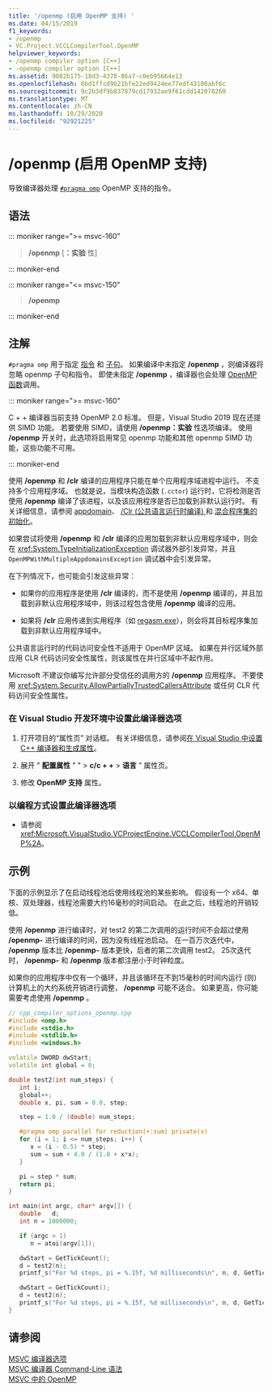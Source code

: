 ```yaml
---
title: '/openmp (启用 OpenMP 支持) '
ms.date: 04/15/2019
f1_keywords:
- /openmp
- VC.Project.VCCLCompilerTool.OpenMP
helpviewer_keywords:
- /openmp compiler option [C++]
- -openmp compiler option [C++]
ms.assetid: 9082b175-18d3-4378-86a7-c0eb95664e13
ms.openlocfilehash: 6bd1ffcd9b21bfe22ed9424ee77edf43100abf6c
ms.sourcegitcommit: 9c2b3df9b837879cd17932ae9f61cdd142078260
ms.translationtype: MT
ms.contentlocale: zh-CN
ms.lasthandoff: 10/29/2020
ms.locfileid: "92921225"
---
```

# <a name="openmp-enable-openmp-support"></a>/openmp (启用 OpenMP 支持) 

导致编译器处理 [`#pragma omp`](../../preprocessor/omp.md) OpenMP 支持的指令。

## <a name="syntax"></a>语法

::: moniker range=">= msvc-160"

> **/openmp** \[**：**__实验__ 性]

::: moniker-end

::: moniker range="<= msvc-150"

> **/openmp**

::: moniker-end

## <a name="remarks"></a>注解

`#pragma omp` 用于指定 [指令](../../parallel/openmp/reference/openmp-directives.md) 和 [子句](../../parallel/openmp/reference/openmp-clauses.md)。 如果编译中未指定 **/openmp** ，则编译器将忽略 openmp 子句和指令。 即使未指定 **/openmp** ，编译器也会处理 [OpenMP 函数](../../parallel/openmp/reference/openmp-functions.md)调用。

::: moniker range=">= msvc-160"

C + + 编译器当前支持 OpenMP 2.0 标准。 但是，Visual Studio 2019 现在还提供 SIMD 功能。 若要使用 SIMD，请使用 **/openmp：实验** 性选项编译。 使用 **/openmp** 开关时，此选项将启用常见 openmp 功能和其他 openmp SIMD 功能，这些功能不可用。

::: moniker-end

使用 **/openmp** 和 **/clr** 编译的应用程序只能在单个应用程序域进程中运行。 不支持多个应用程序域。 也就是说，当模块构造函数 (`.cctor`) 运行时，它将检测是否使用 **/openmp** 编译了该进程，以及该应用程序是否已加载到非默认运行时。 有关详细信息，请参阅 [appdomain](../../cpp/appdomain.md)、 [/Clr (公共语言运行时编译) ](clr-common-language-runtime-compilation.md)和 [混合程序集的初始化](../../dotnet/initialization-of-mixed-assemblies.md)。

如果尝试将使用 **/openmp** 和 **/clr** 编译的应用加载到非默认应用程序域中，则会在 <xref:System.TypeInitializationException> 调试器外部引发异常，并且 `OpenMPWithMultipleAppdomainsException` 调试器中会引发异常。

在下列情况下，也可能会引发这些异常：

- 如果你的应用程序是使用 **/clr** 编译的，而不是使用 **/openmp** 编译的，并且加载到非默认应用程序域中，则该过程包含使用 **/openmp** 编译的应用。

- 如果将 **/clr** 应用传递到实用程序（如 [regasm.exe](/dotnet/framework/tools/regasm-exe-assembly-registration-tool)），则会将其目标程序集加载到非默认应用程序域中。

公共语言运行时的代码访问安全性不适用于 OpenMP 区域。 如果在并行区域外部应用 CLR 代码访问安全性属性，则该属性在并行区域中不起作用。

Microsoft 不建议你编写允许部分受信任的调用方的 **/openmp** 应用程序。 不要使用 <xref:System.Security.AllowPartiallyTrustedCallersAttribute> 或任何 CLR 代码访问安全性属性。

### <a name="to-set-this-compiler-option-in-the-visual-studio-development-environment"></a>在 Visual Studio 开发环境中设置此编译器选项

1. 打开项目的“属性页”  对话框。 有关详细信息，请参阅[在 Visual Studio 中设置 C++ 编译器和生成属性](../working-with-project-properties.md)。

1. 展开 " **配置属性** " "  >  **c/c + +**  >  **语言** " 属性页。

1. 修改 **OpenMP 支持** 属性。

### <a name="to-set-this-compiler-option-programmatically"></a>以编程方式设置此编译器选项

- 请参阅 <xref:Microsoft.VisualStudio.VCProjectEngine.VCCLCompilerTool.OpenMP%2A>。

## <a name="example"></a>示例

下面的示例显示了在启动线程池后使用线程池的某些影响。 假设有一个 x64、单核、双处理器，线程池需要大约16毫秒的时间启动。 在此之后，线程池的开销较低。

使用 **/openmp** 进行编译时，对 test2 的第二次调用的运行时间不会超过使用 **/openmp-** 进行编译的时间，因为没有线程池启动。 在一百万次迭代中， **/openmp** 版本比 **/openmp-** 版本更快，后者的第二次调用 test2。 25次迭代时， **/openmp-** 和 **/openmp** 版本都注册小于时钟粒度。

如果你的应用程序中仅有一个循环，并且该循环在不到15毫秒的时间内运行 (则) 计算机上的大约系统开销进行调整， **/openmp** 可能不适合。 如果更高，你可能需要考虑使用 **/openmp** 。

```cpp
// cpp_compiler_options_openmp.cpp
#include <omp.h>
#include <stdio.h>
#include <stdlib.h>
#include <windows.h>

volatile DWORD dwStart;
volatile int global = 0;

double test2(int num_steps) {
   int i;
   global++;
   double x, pi, sum = 0.0, step;

   step = 1.0 / (double) num_steps;

   #pragma omp parallel for reduction(+:sum) private(x)
   for (i = 1; i <= num_steps; i++) {
      x = (i - 0.5) * step;
      sum = sum + 4.0 / (1.0 + x*x);
   }

   pi = step * sum;
   return pi;
}

int main(int argc, char* argv[]) {
   double   d;
   int n = 1000000;

   if (argc > 1)
      n = atoi(argv[1]);

   dwStart = GetTickCount();
   d = test2(n);
   printf_s("For %d steps, pi = %.15f, %d milliseconds\n", n, d, GetTickCount() - dwStart);

   dwStart = GetTickCount();
   d = test2(n);
   printf_s("For %d steps, pi = %.15f, %d milliseconds\n", n, d, GetTickCount() - dwStart);
}
```

## <a name="see-also"></a>请参阅

[MSVC 编译器选项](compiler-options.md) \
[MSVC 编译器 Command-Line 语法](compiler-command-line-syntax.md) \
[MSVC 中的 OpenMP](../../parallel/openmp/openmp-in-visual-cpp.md)
